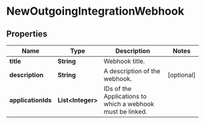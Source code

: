 

# NewOutgoingIntegrationWebhook

## Properties

Name | Type | Description | Notes
------------ | ------------- | ------------- | -------------
**title** | **String** | Webhook title. | 
**description** | **String** | A description of the webhook. |  [optional]
**applicationIds** | **List&lt;Integer&gt;** | IDs of the Applications to which a webhook must be linked. | 



